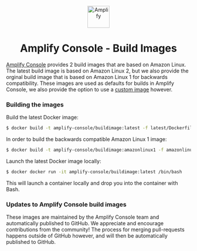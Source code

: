 <p align="center">
  <a href="https://console.amplify.aws">
    <img alt="Amplify" src="https://github.com/aws-amplify/community/blob/master/src/assets/images/logo-dark.png" width="60" />
  </a>
</p>
<h1 align="center">
  Amplify Console - Build Images
</h1>

<a href="https://docs.aws.amazon.com/amplify/latest/userguide/welcome.html">Amplify Console</a> provides 2 build images that are based on Amazon Linux. The latest build image is based on Amazon Linux 2, but we also provide the orginal build image that is based on Amazon Linux 1 for backwards compatibility. These images are used as defaults for builds in Amplify Console, we also provide the option to use a <a href="https://docs.aws.amazon.com/amplify/latest/userguide/custom-build-image.html#setup">custom image</a> however.

### Building the images
Build the latest Docker image:
```bash
$ docker build -t amplify-console/buildimage:latest -f latest/Dockerfile
```

In order to build the backwards compatible Amazon Linux 1 image:

```bash
$ docker build -t amplify-console/buildimage:amazonlinux1 -f amazonlinux1/Dockerfile
```

Launch the latest Docker image locally:
```bash
$ docker docker run -it amplify-console/buildimage:latest /bin/bash
```

This will launch a container locally and drop you into the container with Bash.

### Updates to Amplify Console build images
These images are maintained by the Amplify Console team and automatically published to GitHub. We appreciate and encourage contributions from the community! The process for merging pull-requests happens outside of GitHub however, and will then be automatically published to GitHub.
